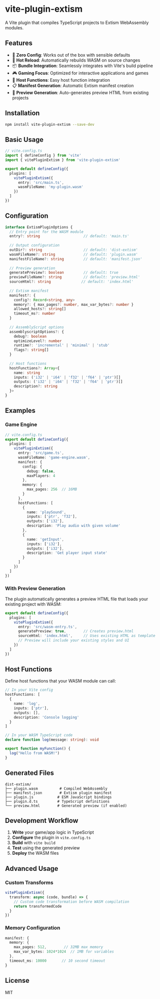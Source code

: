 # vite-plugin-extism

A Vite plugin that compiles TypeScript projects to Extism WebAssembly modules.

## Features

- 🎯 **Zero Config**: Works out of the box with sensible defaults
- 🔄 **Hot Reload**: Automatically rebuilds WASM on source changes
- 📦 **Bundle Integration**: Seamlessly integrates with Vite's build pipeline
- 🎮 **Gaming Focus**: Optimized for interactive applications and games
- 🔌 **Host Functions**: Easy host function integration
- 📋 **Manifest Generation**: Automatic Extism manifest creation
- 🎨 **Preview Generation**: Auto-generates preview HTML from existing projects

## Installation

```bash
npm install vite-plugin-extism --save-dev
```

## Basic Usage

```typescript
// vite.config.ts
import { defineConfig } from 'vite'
import { vitePluginExtism } from 'vite-plugin-extism'

export default defineConfig({
  plugins: [
    vitePluginExtism({
      entry: 'src/main.ts',
      wasmFileName: 'my-plugin.wasm'
    })
  ]
})
```

## Configuration

```typescript
interface ExtismPluginOptions {
  // Entry point for the WASM module
  entry?: string                    // default: 'main.ts'
  
  // Output configuration
  outDir?: string                   // default: 'dist-extism'
  wasmFileName?: string             // default: 'plugin.wasm'
  manifestFileName?: string         // default: 'manifest.json'
  
  // Preview generation
  generatePreview?: boolean         // default: true
  previewFileName?: string          // default: 'preview.html'
  sourceHtml?: string              // default: 'index.html'
  
  // Extism manifest
  manifest?: {
    config?: Record<string, any>
    memory?: { max_pages?: number, max_var_bytes?: number }
    allowed_hosts?: string[]
    timeout_ms?: number
  }
  
  // AssemblyScript options
  assemblyscriptOptions?: {
    debug?: boolean
    optimizeLevel?: number
    runtime?: 'incremental' | 'minimal' | 'stub'
    flags?: string[]
  }
  
  // Host functions
  hostFunctions?: Array<{
    name: string
    inputs: ('i32' | 'i64' | 'f32' | 'f64' | 'ptr')[]
    outputs: ('i32' | 'i64' | 'f32' | 'f64' | 'ptr')[]
    description?: string
  }>
}
```

## Examples

### Game Engine

```typescript
// vite.config.ts
export default defineConfig({
  plugins: [
    vitePluginExtism({
      entry: 'src/game.ts',
      wasmFileName: 'game-engine.wasm',
      manifest: {
        config: {
          debug: false,
          maxPlayers: 4
        },
        memory: {
          max_pages: 256  // 16MB
        }
      },
      hostFunctions: [
        {
          name: 'playSound',
          inputs: ['ptr', 'f32'],
          outputs: ['i32'],
          description: 'Play audio with given volume'
        },
        {
          name: 'getInput',
          inputs: ['i32'],
          outputs: ['i32'],
          description: 'Get player input state'
        }
      ]
    })
  ]
})
```

### With Preview Generation

The plugin automatically generates a preview HTML file that loads your existing project with WASM:

```typescript
export default defineConfig({
  plugins: [
    vitePluginExtism({
      entry: 'src/wasm-entry.ts',
      generatePreview: true,        // Creates preview.html
      sourceHtml: 'index.html',     // Uses existing HTML as template
      // Preview will include your existing styles and UI
    })
  ]
})
```

## Host Functions

Define host functions that your WASM module can call:

```typescript
// In your Vite config
hostFunctions: [
  {
    name: 'log',
    inputs: ['ptr'],
    outputs: [],
    description: 'Console logging'
  }
]

// In your WASM TypeScript code
declare function log(message: string): void

export function myFunction() {
  log("Hello from WASM!")
}
```

## Generated Files

```
dist-extism/
├── plugin.wasm          # Compiled WebAssembly
├── manifest.json        # Extism plugin manifest
├── plugin.js           # ESM JavaScript bindings
├── plugin.d.ts         # TypeScript definitions
└── preview.html        # Generated preview (if enabled)
```

## Development Workflow

1. **Write** your game/app logic in TypeScript
2. **Configure** the plugin in `vite.config.ts`
3. **Build** with `vite build`
4. **Test** using the generated preview
5. **Deploy** the WASM files

## Advanced Usage

### Custom Transforms

```typescript
vitePluginExtism({
  transform: async (code, bundle) => {
    // Custom code transformation before WASM compilation
    return transformedCode
  }
})
```

### Memory Configuration

```typescript
manifest: {
  memory: {
    max_pages: 512,        // 32MB max memory
    max_var_bytes: 1024*1024  // 1MB for variables
  },
  timeout_ms: 10000       // 10 second timeout
}
```

## License

MIT
